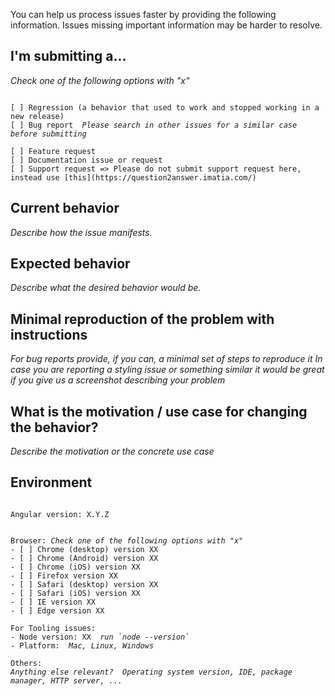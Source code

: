 <!--
PLEASE HELP US PROCESS GITHUB ISSUES FASTER BY PROVIDING THE FOLLOWING INFORMATION.

ISSUES MISSING IMPORTANT INFORMATION MAY BE CLOSED WITHOUT INVESTIGATION.
-->
You can help us process issues faster by providing the following information. Issues missing important information may be harder to resolve.

## I'm submitting a...
*Check one of the following options with "x"*
<pre><code>
[ ] Regression (a behavior that used to work and stopped working in a new release)
[ ] Bug report  <em>Please search in other issues for a similar case before submitting</em>
<!-- Please search GitHub for a similar issue or PR before submitting -->
[ ] Feature request
[ ] Documentation issue or request
[ ] Support request => Please do not submit support request here, instead use [this](https://question2answer.imatia.com/)
</code></pre>

## Current behavior
*Describe how the issue manifests.*


## Expected behavior
*Describe what the desired behavior would be.*


## Minimal reproduction of the problem with instructions
<em>For bug reports provide, if you can, a minimal set of steps to reproduce it</em>
<em>In case you are reporting a styling issue or something similar it would be great if you give us a screenshot describing your problem</em>

<!--
For bug reports please provide the *STEPS TO REPRODUCE* and if possible a *MINIMAL DEMO* of the problem via
https://plnkr.co or similar (you can use this template as a starting point: http://plnkr.co/edit/tpl:AvJOMERrnz94ekVua0u5).
-->

## What is the motivation / use case for changing the behavior?
*Describe the motivation or the concrete use case*


## Environment

<pre><code>
Angular version: X.Y.Z
<!-- Check whether this is still an issue in the most recent Angular version -->

Browser: <em>Check one of the following options with "x"</em>
- [ ] Chrome (desktop) version XX
- [ ] Chrome (Android) version XX
- [ ] Chrome (iOS) version XX
- [ ] Firefox version XX
- [ ] Safari (desktop) version XX
- [ ] Safari (iOS) version XX
- [ ] IE version XX
- [ ] Edge version XX

For Tooling issues:
- Node version: XX  <em>run `node --version`</em>
- Platform:  <em>Mac, Linux, Windows</em>

Others:
<em>Anything else relevant?  Operating system version, IDE, package manager, HTTP server, ...</em>

</code></pre>
